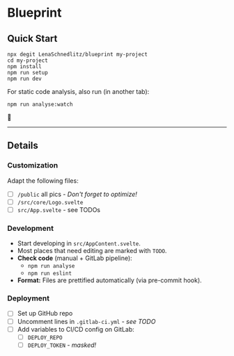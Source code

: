 # Blueprint

## Quick Start

```shell
npx degit LenaSchnedlitz/blueprint my-project
cd my-project
npm install
npm run setup
npm run dev
```

For static code analysis, also run (in another tab):

```shell
npm run analyse:watch
```

:bicyclist:

---

## Details

### Customization

Adapt the following files:

- [ ] `/public` all pics - _Don't forget to optimize!_
- [ ] `/src/core/Logo.svelte`
- [ ] `src/App.svelte` - see TODOs

### Development

- Start developing in `src/AppContent.svelte`.
- Most places that need editing are marked with `TODO`.
- **Check code** (manual + GitLab pipeline):
  - `npm run analyse`
  - `npm run eslint`
- **Format:** Files are prettified automatically (via pre-commit hook).

### Deployment

- [ ] Set up GitHub repo
- [ ] Uncomment lines in `.gitlab-ci.yml` - _see TODO_
- [ ] Add variables to CI/CD config on GitLab:
  - [ ] `DEPLOY_REPO`
  - [ ] `DEPLOY_TOKEN` - _masked!_
